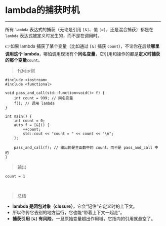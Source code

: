 # lambda的捕获时机

---

所有 `lambda` 表达式的捕获（无论是引用 `[&]`、值 `[=]`，还是混合捕获）都是在 `lambda` 表达式被定义时发生的，而不是在调用时。

👉如果 lambda 捕获了某个变量（比如通过 `[&]` 捕获 `count`），不论你在后续**哪里调用这个 lambda**，哪怕调用现场有个**同名变量**，它引用和操作的都是**定义时捕获的那个变量**`count`。

> 代码示例

```clike
#include <iostream>
#include <functional>

void pass_and_call(std::function<void()> f) {
    int count = 999; // 同名变量
    f(); // 调用 lambda
}

int main() {
    int count = 0;
    auto f = [&]() {
        ++count;
        std::cout << "count = " << count << "\n";
    };

    pass_and_call(f); // 输出的是主函数中的 count，而不是 pass_and_call 中的
}

```

> 输出

```
count = 1
```

<br>

>  总结

- **lambda 是闭包对象（closure）**，它会“记住”它定义时的上下文。
- 所以你传它去别的地方运行，它也能“带着上下文一起走”。
- **捕获引用 `[&]` 有风险**，一旦原始变量超出作用域，它指向的引用就悬空了。

